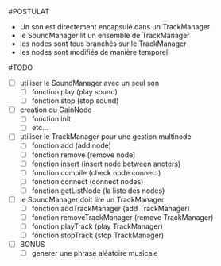 #POSTULAT
- Un son est directement encapsulé dans un TrackManager
- le SoundManager lit un ensemble de TrackManager
- les nodes sont tous branchés sur le TrackManager
- les nodes sont modifiés de manière temporel

#TODO
- [ ] utiliser le SoundManager avec un seul son
  - [ ] fonction play (play sound)
  - [ ] fonction stop (stop sound)
- [ ] creation du GainNode
  - [ ] fonction init
  - [ ] etc...
- [ ] utiliser le TrackManager pour une gestion multinode
  - [ ] fonction add (add node)
  - [ ] fonction remove (remove node)
  - [ ] fonction insert (insert node between anoters)
  - [ ] fonction compile (check node connect)
  - [ ] fonction connect (connect nodes)
  - [ ] fonction getListNode (la liste des nodes)
- [ ] le SoundManager doit lire un TrackManager
  - [ ] fonction addTrackManager (add TrackManager)
  - [ ] fonction removeTrackManager (remove TrackManager)
  - [ ] fonction playTrack (play TrackManager)
  - [ ] fonction stopTrack (stop TrackManager)
- [ ] BONUS
  - [ ] generer une phrase aléatoire musicale